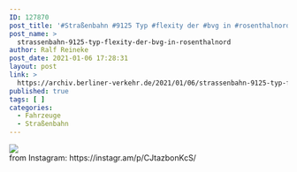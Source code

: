 ```yaml
---
ID: 127870
post_title: '#Straßenbahn #9125 Typ #flexity der #bvg in #rosenthalnord'
post_name: >
  strassenbahn-9125-typ-flexity-der-bvg-in-rosenthalnord
author: Ralf Reineke
post_date: 2021-01-06 17:28:31
layout: post
link: >
  https://archiv.berliner-verkehr.de/2021/01/06/strassenbahn-9125-typ-flexity-der-bvg-in-rosenthalnord/
published: true
tags: [ ]
categories:
  - Fahrzeuge
  - Straßenbahn
---
```

<div><img src='https://scontent-iad3-1.cdninstagram.com/v/t51.29350-15/135606522_1021463998377315_3169914912417240369_n.jpg?_nc_cat=106&ccb=2&_nc_sid=8ae9d6&_nc_ohc=6BduZb8fMpEAX8H-hjW&_nc_ht=scontent-iad3-1.cdninstagram.com&oh=8ed56e1a439a1a122261272d11aded52&oe=601B4E83' style='max-width:600px;' /><br/><div>from Instagram: https://instagr.am/p/CJtazbonKcS/</div></div>
